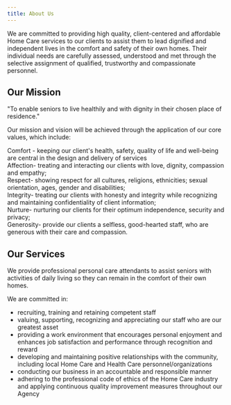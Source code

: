 ```yaml
---
title: About Us
---
```

We are committed to providing high quality, client-centered and affordable Home Care services to our clients to assist them to lead dignified and independent lives in the comfort and safety of their own homes. Their individual needs are carefully assessed, understood and met through the selective assignment of qualified, trustworthy and compassionate personnel.

## Our Mission

"To enable seniors to live healthily and with dignity in their chosen place of residence."

Our mission and vision will be achieved through the application of our core values, which include:

Comfort - keeping our client's health, safety, quality of life and well-being are central in the design and delivery of services  
Affection- treating and interacting our clients with love, dignity, compassion and empathy;  
Respect- showing respect for all cultures, religions, ethnicities; sexual orientation, ages, gender and disabilities;  
Integrity- treating our clients with honesty and integrity while recognizing and maintaining confidentiality of client information;  
Nurture- nurturing our clients for their optimum independence, security and privacy;  
Generosity- provide our clients a selfless, good-hearted staff, who are generous with their care and compassion.

## Our Services

We provide professional personal care attendants to assist seniors with activities of daily living so they can remain in the comfort of their own homes.

We are committed in:

* recruiting, training and retaining competent staff
* valuing, supporting, recognizing and appreciating our staff who are our greatest asset
* providing a work environment that encourages personal enjoyment and enhances job satisfaction and performance through recognition and reward
* developing and maintaining positive relationships with the community, including local Home Care and Health Care personnel/organizations
* conducting our business in an accountable and responsible manner
* adhering to the professional code of ethics of the Home Care industry and applying continuous quality improvement measures throughout our Agency
